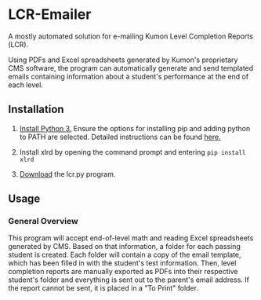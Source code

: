 # LCR-Emailer

A mostly automated solution for e-mailing Kumon Level Completion Reports (LCR).

Using PDFs and Excel spreadsheets generated by Kumon's proprietary CMS software, the program can automatically generate and send templated emails containing information about a student's performance at the end of each level.

## Installation

1. [Install Python 3.](https://www.python.org/downloads/windows/) Ensure the options for installing pip and adding python to PATH are selected. Detailed instructions can be found [here.](https://www.ics.uci.edu/~pattis/common/handouts/pythoneclipsejava/python.html)

2. Install xlrd by opening the command prompt and entering `pip install xlrd`

3. [Download](https://github.com/Sebastian-/LCR-Emailer/releases) the lcr.py program.

## Usage

### General Overview

This program will accept end-of-level math and reading Excel spreadsheets generated by CMS. Based on that information, a folder for each passing student is created. Each folder will contain a copy of the email template, which has been filled in with the student's test information. Then, level completion reports are manually exported as PDFs into their respective student's folder and everything is sent out to the parent's email address. If the report cannot be sent, it is placed in a "To Print" folder.
